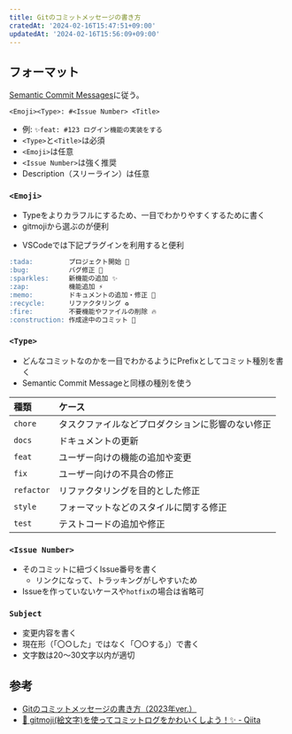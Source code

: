 ```yaml
---
title: Gitのコミットメッセージの書き方
cratedAt: '2024-02-16T15:47:51+09:00'
updatedAt: '2024-02-16T15:56:09+09:00'
---
```


## フォーマット

[Semantic Commit Messages](https://gist.github.com/joshbuchea/6f47e86d2510bce28f8e7f42ae84c716)に従う。

`<Emoji><Type>: #<Issue Number> <Title>`

- 例: `✨feat: #123 ログイン機能の実装をする`
- `<Type>`と`<Title>`は必須
- `<Emoji>`は任意
- `<Issue Number>`は強く推奨
- Description（スリーライン）は任意

### `<Emoji>`

- Typeをよりカラフルにするため、一目でわかりやすくするために書く
- gitmojiから選ぶのが便利

<LinkCard
  url="https://gitmoji.dev/"
  label="gitmoji | An emoji guide for your commit messages"
  imageUrl="https://gitmoji.dev/static/gitmoji.gif"
  description="Gitmoji is an emoji guide for your commit messages. Aims to be a standarization cheatsheet for using emojis on GitHub's commit messages."
/>

- VSCodeでは下記プラグインを利用すると便利

<LinkCard
  url="https://marketplace.visualstudio.com/items?itemName=seatonjiang.gitmoji-vscode"
  label="Gitmoji - Visual Studio Marketplace"
  imageUrl="https://seatonjiang.gallerycdn.vsassets.io/extensions/seatonjiang/gitmoji-vscode/1.2.5/1703601215545/Microsoft.VisualStudio.Services.Icons.Default"
  description="Extension for Visual Studio Code - Gitmoji tool for git commit messages in VSCode"
/>

```md [よく使うEmoji]
:tada:         プロジェクト開始 🎉
:bug:          バグ修正 🐛
:sparkles:     新機能の追加 ✨
:zap:          機能追加 ⚡️
:memo:         ドキュメントの追加・修正 📝
:recycle:      リファクタリング ♻️
:fire:         不要機能やファイルの削除 🔥
:construction: 作成途中のコミット 🚧
```

### `<Type>`

- どんなコミットなのかを一目でわかるようにPrefixとしてコミット種別を書く
- Semantic Commit Messageと同様の種別を使う

|    種類    |                      ケース                      |
| :--------- | :----------------------------------------------- |
| `chore`    | タスクファイルなどプロダクションに影響のない修正 |
| `docs`     | ドキュメントの更新                               |
| `feat`     | ユーザー向けの機能の追加や変更                   |
| `fix`      | ユーザー向けの不具合の修正                       |
| `refactor` | リファクタリングを目的とした修正                 |
| `style`    | フォーマットなどのスタイルに関する修正           |
| `test`     | テストコードの追加や修正                         |

### `<Issue Number>`

- そのコミットに紐づくIssue番号を書く
  - リンクになって、トラッキングがしやすいため
- Issueを作っていないケースや`hotfix`の場合は省略可

### `Subject`

- 変更内容を書く
- 現在形（「〇○した」ではなく「〇○する」）で書く
- 文字数は20～30文字以内が適切

## 参考

- [Gitのコミットメッセージの書き方（2023年ver.）](https://zenn.dev/itosho/articles/git-commit-message-2023)
- [🐛 gitmoji(絵文字)を使ってコミットログをかわいくしよう！✨ - Qiita](https://qiita.com/grhg/items/22fdbfd59b2748a0f698)
